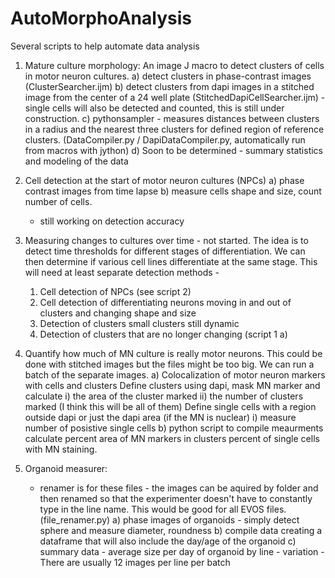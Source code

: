 # AutoMorphoAnalysis
Several scripts to help automate data analysis

1. Mature culture morphology: An image J macro to detect clusters of cells in motor neuron cultures.
a) detect clusters in phase-contrast images (ClusterSearcher.ijm)
b) detect clusters from dapi images in a stitched image from the center of a 24 well plate (StitchedDapiCellSearcher.ijm)
      -single cells will also be detected and counted, this is still under construction.
c) pythonsampler - measures distances between clusters in a radius and the nearest three clusters for
defined region of reference clusters. (DataCompiler.py / DapiDataCompiler.py, automatically run from macros with jython)
d) Soon to be determined - summary statistics and modeling of the data

2. Cell detection at the start of motor neuron cultures (NPCs)
a) phase contrast images from time lapse
b) measure cells shape and size, count number of cells.  
    - still working on detection accuracy
    
3. Measuring  changes to cultures over time - not started.
The idea is to detect time thresholds for different stages of differentiation. 
We can then determine if various cell lines differentiate at the same stage.
This will need at least separate detection methods -
      1. Cell detection of NPCs (see script 2)
      2. Cell detection of differentiating neurons moving in and out of clusters and changing shape and size
      3. Detection of clusters small clusters still dynamic
      4. Detection of clusters that are no longer changing (script 1 a)
      
4. Quantify how much of MN culture is really motor neurons. 
    This could be done with stitched images but the files might be too big. We can run a batch of the separate images.
    a) Colocalization of motor neuron markers with cells and clusters
            Define clusters using dapi, mask MN marker and calculate 
                    i) the area of the cluster marked
                    ii) the number of clusters marked (I think this will be all of them)
            Define single cells with a region outside dapi or just the dapi area (if the MN is nuclear)
                    i) measure number of posistive single cells
   b) python script to compile meaurments calculate percent area of MN markers in clusters
      percent of single cells with MN staining.
                    
                    
5. Organoid measurer: 
      - renamer is for these files - the images can be aquired by folder and then renamed so that
      the experimenter doesn't have to constantly type in the line name.  This would be good for all EVOS
      files. (file_renamer.py)
      a) phase images of organoids - simply detect sphere and measure diameter, roundness
      b) compile data creating a dataframe that will also include the day/age of the organoid
      c) summary data - average size per day of organoid by line - variation - There are usually 12 images
      per line per batch
      
      
      
      






